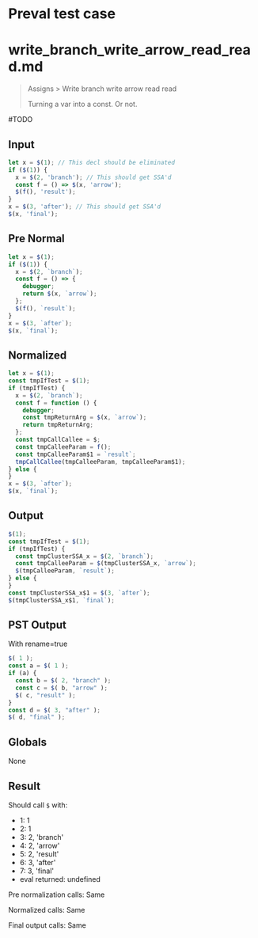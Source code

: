 # Preval test case

# write_branch_write_arrow_read_read.md

> Assigns > Write branch write arrow read read
>
> Turning a var into a const. Or not.

#TODO

## Input

`````js filename=intro
let x = $(1); // This decl should be eliminated
if ($(1)) {
  x = $(2, 'branch'); // This should get SSA'd
  const f = () => $(x, 'arrow');
  $(f(), 'result');
}
x = $(3, 'after'); // This should get SSA'd
$(x, 'final');
`````

## Pre Normal


`````js filename=intro
let x = $(1);
if ($(1)) {
  x = $(2, `branch`);
  const f = () => {
    debugger;
    return $(x, `arrow`);
  };
  $(f(), `result`);
}
x = $(3, `after`);
$(x, `final`);
`````

## Normalized


`````js filename=intro
let x = $(1);
const tmpIfTest = $(1);
if (tmpIfTest) {
  x = $(2, `branch`);
  const f = function () {
    debugger;
    const tmpReturnArg = $(x, `arrow`);
    return tmpReturnArg;
  };
  const tmpCallCallee = $;
  const tmpCalleeParam = f();
  const tmpCalleeParam$1 = `result`;
  tmpCallCallee(tmpCalleeParam, tmpCalleeParam$1);
} else {
}
x = $(3, `after`);
$(x, `final`);
`````

## Output


`````js filename=intro
$(1);
const tmpIfTest = $(1);
if (tmpIfTest) {
  const tmpClusterSSA_x = $(2, `branch`);
  const tmpCalleeParam = $(tmpClusterSSA_x, `arrow`);
  $(tmpCalleeParam, `result`);
} else {
}
const tmpClusterSSA_x$1 = $(3, `after`);
$(tmpClusterSSA_x$1, `final`);
`````

## PST Output

With rename=true

`````js filename=intro
$( 1 );
const a = $( 1 );
if (a) {
  const b = $( 2, "branch" );
  const c = $( b, "arrow" );
  $( c, "result" );
}
const d = $( 3, "after" );
$( d, "final" );
`````

## Globals

None

## Result

Should call `$` with:
 - 1: 1
 - 2: 1
 - 3: 2, 'branch'
 - 4: 2, 'arrow'
 - 5: 2, 'result'
 - 6: 3, 'after'
 - 7: 3, 'final'
 - eval returned: undefined

Pre normalization calls: Same

Normalized calls: Same

Final output calls: Same
